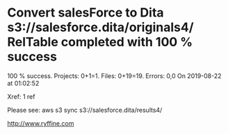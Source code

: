# Convert salesForce to Dita s3://salesforce.dita/originals4/ RelTable completed with 100 % success

100 % success. Projects: 0+1=1.  Files: 0+19=19. Errors: 0,0  On 2019-08-22 at 01:02:52

Xref: 1 ref

Please see: aws s3 sync s3://salesforce.dita/results4/

http://www.ryffine.com
